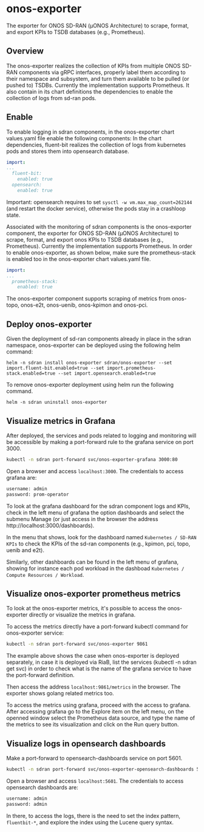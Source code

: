 <!--
SPDX-FileCopyrightText: 2019-present Open Networking Foundation <info@opennetworking.org>

SPDX-License-Identifier: Apache-2.0
-->

# onos-exporter
The exporter for ONOS SD-RAN (µONOS Architecture) to scrape, format, and export KPIs to TSDB databases (e.g., Prometheus).

## Overview
The onos-exporter realizes the collection of KPIs from multiple ONOS SD-RAN components via gRPC interfaces, properly label them according to their namespace and subsystem, and turn them available to be pulled (or pushed to) TSDBs. Currently the implementation supports Prometheus.
It also contain in its chart definitions the dependencies to enable the collection of logs from sd-ran pods.

## Enable 

To enable logging in sdran components, in the onos-exporter chart values.yaml file enable the following components:
In the chart dependencies, fluent-bit realizes the collection of logs from kubernetes pods and stores them into opensearch database.

```yaml
import:
...
  fluent-bit:
    enabled: true
  opensearch:
    enabled: true
```

Important: opensearch requires to set `sysctl -w vm.max_map_count=262144` (and restart the docker service), otherwise the pods stay in a crashloop state.

Associated with the monitoring of sdran components is the onos-exporter component, the exporter for ONOS SD-RAN (µONOS Architecture) to scrape, format, and export onos KPIs to TSDB databases (e.g., Prometheus). Currently the implementation supports Prometheus. In order to enable onos-exporter, as shown below, make sure the prometheus-stack is enabled too in the onos-exporter chart values.yaml file.

```yaml
import:
...
  prometheus-stack:
    enabled: true
```

The onos-exporter component supports scraping of metrics from onos-topo, onos-e2t, onos-uenib, onos-kpimon and onos-pci.

## Deploy onos-exporter

Given the deployment of sd-ran components already in place in the sdran namespace, onos-exporter can be deployed using the following helm command:

```text
helm -n sdran install onos-exporter sdran/onos-exporter --set import.fluent-bit.enabled=true --set import.prometheus-stack.enabled=true --set import.opensearch.enabled=true
```

To remove onos-exporter deployment using helm run the following command.
```text
helm -n sdran uninstall onos-exporter
```


## Visualize metrics in Grafana

After deployed, the services and pods related to logging and monitoring will be accessible by making a port-forward rule to the grafana service on port 3000.

```bash
kubectl -n sdran port-forward svc/onos-exporter-grafana 3000:80
```

Open a browser and access `localhost:3000`. The credentials to access grafana are: 
```txt
username: admin 
password: prom-operator
```

To look at the grafana dashboard for the sdran component logs and KPIs, check in the left menu of grafana the option dashboards and select the submenu Manage (or just access in the browser the address http://localhost:3000/dashboards).

In the menu that shows, look for the dashboard named `Kubernetes / SD-RAN KPIs` to check the KPIs of the sd-ran components (e.g., kpimon, pci, topo, uenib and e2t).

Similarly, other dashboards can be found in the left menu of grafana, showing for instance each pod workload in the dashboad `Kubernetes / Compute Resources / Workload`.


## Visualize onos-exporter prometheus metrics

To look at the onos-exporter metrics, it's possible to access the onos-exporter directly or visualize the metrics in grafana.

To access the metrics directly have a port-forward kubectl command for onos-exporter service:

```bash
kubectl -n sdran port-forward svc/onos-exporter 9861
```

The example above shows the case when onos-exporter is deployed separately, in case it is deployed via RiaB, list the services (kubectl -n sdran get svc) in order to check what is the name of the grafana service to have the port-forward definition.

Then access the address `localhost:9861/metrics` in the browser. The exporter shows golang related metrics too.

To access the metrics using grafana, proceed with the access to grafana. After accessing grafana go to the Explore item on the left menu, on the openned window select the Prometheus data source, and type the name of the metrics to see its visualization and click on the Run query button.


## Visualize logs in opensearch dashboards

Make a port-forward to opensearch-dashboards service on port 5601.

```bash
kubectl -n sdran port-forward svc/onos-exporter-opensearch-dashboards 5601
```

Open a browser and access `localhost:5601`. The credentials to access opensearch dashboards are: 
```txt
username: admin 
password: admin
```

In there, to access the logs, there is the need to set the index pattern, `fluentbit-*`, and explore the index using the Lucene query syntax.
